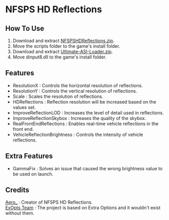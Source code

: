 # NFSPS HD Reflections

## How To Use  
1. Download and extract [NFSPSHDReflections.zip](https://github.com/AeroWidescreen/NFSPSHDReflections/releases).  
2. Move the scripts folder to the game's install folder.  
3. Download and extract [Ultimate-ASI-Loader.zip](https://github.com/ThirteenAG/Ultimate-ASI-Loader/releases).  
4. Move dinput8.dll to the game's install folder.  

## Features
- ResolutionX : Controls the horizontal resolution of reflections.  
- ResolutionY : Controls the vertical resolution of reflections.  
- Scale : Scales the resolution of reflections.  
- HDReflections : Reflection resolution will be increased based on the values set. 
- ImproveReflectionLOD : Increases the level of detail used in reflections.  
- ImproveReflectionSkybox : Increases the quality of the skybox.
- RealFrontEndReflections : Enables real-time vehicle reflections in the front end.  
- VehicleReflectionBrightness : Controls the intensity of vehicle reflections. 

## Extra Features  
- GammaFix : Solves an issue that caused the wrong brightness value to be used on launch.  

## Credits
[Aero_](https://github.com/AeroWidescreen) : Creator of NFSPS HD Reflections.  
[ExOpts Team](https://github.com/ExOptsTeam/) : The project is based on Extra Options and it wouldn't exist without them.